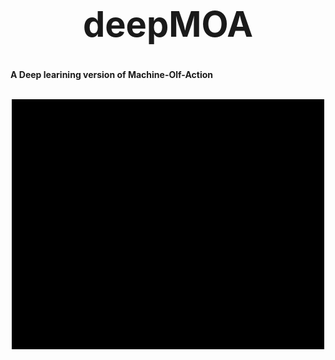 # <div align="center"> <h1>deepMOA </h1> 
<b>A Deep learining version of Machine-Olf-Action</b>
 </div>
 <br>
<div align="center">
<img src="Data/Images/gif 5.gif" alt="Odorify" width="500" height="400"></div>
<br>
